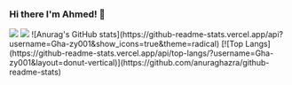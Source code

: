 ### Hi there I'm Ahmed! 👋
<img src = "https://github-readme-stats.vercel.app/api?username=Gha-zy001&show_icons=true&theme=radical" />
<img src = "[https://github-readme-stats.vercel.app/api?username=Gha-zy001&show_icons=true&theme=radical](https://github-readme-stats.vercel.app/api/top-langs/?username=Gha-zy001&layout=donut-vertical)](https://github.com/anuraghazra/github-readme-stats)" />
![Anurag's GitHub stats](https://github-readme-stats.vercel.app/api?username=Gha-zy001&show_icons=true&theme=radical)
[![Top Langs](https://github-readme-stats.vercel.app/api/top-langs/?username=Gha-zy001&layout=donut-vertical)](https://github.com/anuraghazra/github-readme-stats)


